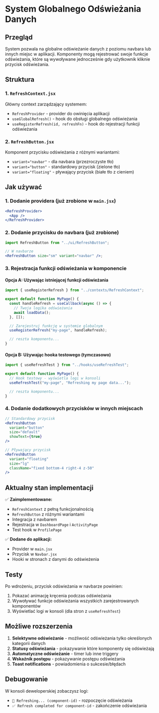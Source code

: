# System Globalnego Odświeżania Danych

## Przegląd

System pozwala na globalne odświeżanie danych z poziomu navbara lub innych miejsc w aplikacji. Komponenty mogą rejestrować swoje funkcje odświeżania, które są wywoływane jednocześnie gdy użytkownik kliknie przycisk odświeżania.

## Struktura

### 1. `RefreshContext.jsx`

Główny context zarządzający systemem:

- `RefreshProvider` - provider do owinięcia aplikacji
- `useGlobalRefresh()` - hook do obsługi globalnego odświeżania
- `useRegisterRefresh(id, refreshFn)` - hook do rejestracji funkcji odświeżania

### 2. `RefreshButton.jsx`

Komponent przycisku odświeżania z różnymi wariantami:

- `variant="navbar"` - dla navbara (przezroczyste tło)
- `variant="button"` - standardowy przycisk (zielone tło)
- `variant="floating"` - pływający przycisk (białe tło z cieniem)

## Jak używać

### 1. Dodanie providera (już zrobione w `main.jsx`)

```jsx
<RefreshProvider>
  <App />
</RefreshProvider>
```

### 2. Dodanie przycisku do navbara (już zrobione)

```jsx
import RefreshButton from "../ui/RefreshButton";

// W navbarze
<RefreshButton size="sm" variant="navbar" />;
```

### 3. Rejestracja funkcji odświeżania w komponencie

#### Opcja A: Używając istniejącej funkcji odświeżania

```jsx
import { useRegisterRefresh } from "../contexts/RefreshContext";

export default function MyPage() {
  const handleRefresh = useCallback(async () => {
    // Twoja logika odświeżania
    await loadData();
  }, []);

  // Zarejestruj funkcję w systemie globalnym
  useRegisterRefresh("my-page", handleRefresh);

  // reszta komponentu...
}
```

#### Opcja B: Używając hooka testowego (tymczasowo)

```jsx
import { useRefreshTest } from "../hooks/useRefreshTest";

export default function MyPage() {
  // Hook testowy - wyświetla logi w konsoli
  useRefreshTest("my-page", "Refreshing my page data...");

  // reszta komponentu...
}
```

### 4. Dodanie dodatkowych przycisków w innych miejscach

```jsx
// Standardowy przycisk
<RefreshButton
  variant="button"
  size="default"
  showText={true}
/>

// Pływający przycisk
<RefreshButton
  variant="floating"
  size="lg"
  className="fixed bottom-4 right-4 z-50"
/>
```

## Aktualny stan implementacji

✅ **Zaimplementowane:**

- `RefreshContext` z pełną funkcjonalnością
- `RefreshButton` z różnymi wariantami
- Integracja z navbarem
- Rejestracja w `DashboardPage` i `ActivityPage`
- Test hook w `ProfilePage`

✅ **Dodane do aplikacji:**

- Provider w `main.jsx`
- Przycisk w `Navbar.jsx`
- Hooki w stronach z danymi do odświeżenia

## Testy

Po wdrożeniu, przycisk odświeżania w navbarze powinien:

1. Pokazać animację kręcenia podczas odświeżania
2. Wywoływać funkcje odświeżania wszystkich zarejestrowanych komponentów
3. Wyświetlać logi w konsoli (dla stron z `useRefreshTest`)

## Możliwe rozszerzenia

1. **Selektywne odświeżanie** - możliwość odświeżania tylko określonych kategorii danych
2. **Statusy odświeżania** - pokazywanie które komponenty się odświeżają
3. **Automatyczne odświeżanie** - timer lub inne triggery
4. **Wskaźnik postępu** - pokazywanie postępu odświeżania
5. **Toast notifications** - powiadomienia o sukcesie/błędach

## Debugowanie

W konsoli deweloperskiej zobaczysz logi:

- `🔄 Refreshing... (component-id)` - rozpoczęcie odświeżania
- `✅ Refresh completed for component-id` - zakończenie odświeżania
